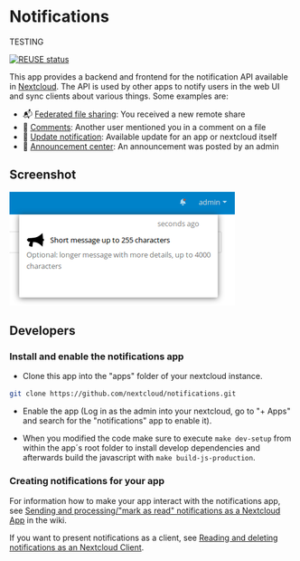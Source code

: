 <!--
  - SPDX-FileCopyrightText: 2016-2024 Nextcloud GmbH and Nextcloud contributors
  - SPDX-FileCopyrightText: 2015-2016 ownCloud, Inc.
  - SPDX-License-Identifier: AGPL-3.0-only
-->
# Notifications



TESTING



[![REUSE status](https://api.reuse.software/badge/github.com/nextcloud/notifications)](https://api.reuse.software/info/github.com/nextcloud/notifications)

This app provides a backend and frontend for the notification API available in [Nextcloud](https://github.com/nextcloud/server/).
The API is used by other apps to notify users in the web UI and sync clients about various things. Some examples are:

* 📬 [Federated file sharing](https://github.com/nextcloud/server/tree/master/apps/federatedfilesharing): You received a new remote share
* 📑 [Comments](https://github.com/nextcloud/server/tree/master/apps/comments): Another user mentioned you in a comment on a file
* 🚢 [Update notification](https://github.com/nextcloud/server/tree/master/apps/updatenotification): Available update for an app or nextcloud itself
* 📣 [Announcement center](https://github.com/nextcloud/announcementcenter): An announcement was posted by an admin

## Screenshot

![Screenshot of the notification icon and dropdown](https://raw.githubusercontent.com/nextcloud/notifications/master/docs/screenshot.png)


## Developers

### Install and enable the notifications app

- Clone this app into the "apps" folder of your nextcloud instance.
```bash
git clone https://github.com/nextcloud/notifications.git
```

- Enable the app (Log in as the admin into your nextcloud, go to "+ Apps" and search for the "notifications" app to
 enable it).

- When you modified the code make sure to execute `make dev-setup` from within the app´s root folder to install develop dependencies and afterwards build the javascript with `make build-js-production`.
 
### Creating notifications for your app

For information how to make your app interact with the notifications app, see
[Sending and processing/"mark as read" notifications as a Nextcloud App](https://github.com/nextcloud/notifications/blob/master/docs/notification-workflow.md)
in the wiki.

If you want to present notifications as a client, see [Reading and deleting notifications as an Nextcloud Client](https://github.com/nextcloud/notifications/blob/master/docs/ocs-endpoint-v1.md).

